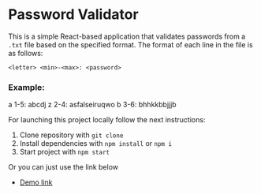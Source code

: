# Password Validator

This is a simple React-based application that validates passwords from a `.txt` file based on the specified format. The format of each line in the file is as follows:

`<letter> <min>-<max>: <password>`

### Example:

a 1-5: abcdj
z 2-4: asfalseiruqwo
b 3-6: bhhkkbbjjjb

For launching this project locally follow the next instructions:

1. Clone repository with `git clone`
2. Install dependencies with `npm install` or `npm i`
3. Start project with `npm start`

Or you can just use the link below

- [Demo link]()
